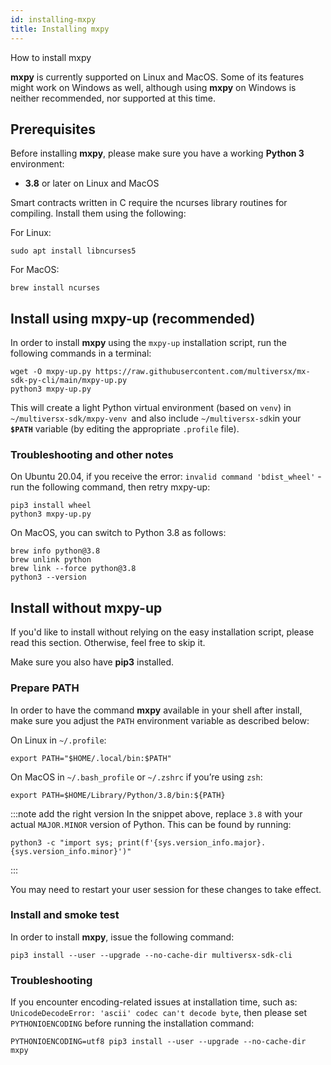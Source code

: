```yaml
---
id: installing-mxpy
title: Installing mxpy
---
```


[comment]: # (mx-context-auto)

How to install mxpy

**mxpy** is currently supported on Linux and MacOS. Some of its features might work on Windows as well, although using **mxpy** on Windows is neither recommended, nor supported at this time.

[comment]: # (mx-context-auto)

## **Prerequisites**

Before installing **mxpy**, please make sure you have a working **Python 3** environment:

- **3.8** or later on Linux and MacOS

Smart contracts written in C require the ncurses library routines for compiling. Install them using the following:

For Linux:
```
sudo apt install libncurses5
```
For MacOS:
```
brew install ncurses
```

[comment]: # (mx-context-auto)

## **Install using mxpy-up (recommended)**

In order to install **mxpy** using the `mxpy-up` installation script, run the following commands in a terminal:

```
wget -O mxpy-up.py https://raw.githubusercontent.com/multiversx/mx-sdk-py-cli/main/mxpy-up.py
python3 mxpy-up.py
```

This will create a light Python virtual environment (based on `venv`) in `~/multiversx-sdk/mxpy-venv `and also include `~/multiversx-sdk`in your **`$PATH`** variable (by editing the appropriate `.profile` file).

[comment]: # (mx-context-auto)

### **Troubleshooting and other notes**

On Ubuntu 20.04, if you receive the error: `invalid command 'bdist_wheel'` - run the following command, then retry mxpy-up:

```
pip3 install wheel
python3 mxpy-up.py
```

On MacOS, you can switch to Python 3.8 as follows:

```
brew info python@3.8
brew unlink python
brew link --force python@3.8
python3 --version
```

[comment]: # (mx-context-auto)

## **Install without mxpy-up**

If you'd like to install without relying on the easy installation script, please read this section. Otherwise, feel free to skip it.

Make sure you also have **pip3** installed.

[comment]: # (mx-context-auto)

### **Prepare PATH**

In order to have the command **mxpy** available in your shell after install, make sure you adjust the `PATH` environment variable as described below:

On Linux in `~/.profile`:

```
export PATH="$HOME/.local/bin:$PATH"
```

On MacOS in `~/.bash_profile` or `~/.zshrc` if you’re using `zsh`:

```
export PATH=$HOME/Library/Python/3.8/bin:${PATH}
```

:::note add the right version
In the snippet above, replace `3.8` with your actual `MAJOR.MINOR` version of Python. This can be found by running:

```
python3 -c "import sys; print(f'{sys.version_info.major}.{sys.version_info.minor}')"
```

:::

You may need to restart your user session for these changes to take effect.

[comment]: # (mx-context-auto)

### **Install and smoke test**

In order to install **mxpy**, issue the following command:

```
pip3 install --user --upgrade --no-cache-dir multiversx-sdk-cli
```

[comment]: # (mx-context-auto)

### **Troubleshooting**

If you encounter encoding-related issues at installation time, such as: `UnicodeDecodeError: 'ascii' codec can't decode byte`, then please set `PYTHONIOENCODING` before running the installation command:

```
PYTHONIOENCODING=utf8 pip3 install --user --upgrade --no-cache-dir mxpy
```
